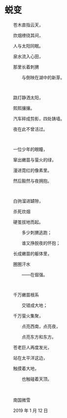 # 蜕变

　　苍木直指云天，

　　炊烟缭绕其间，

　　人与太阳同眠。

　　泉水流入心田，

　　那里长着刺猬

　　　　与倒映在湖中的新芽。

<br>

　　路灯静洒太阳，

　　熙熙攘攘。

　　汽车碎成剪影，四处铸墙。

　　夜在此不曾活过。

<br>

　　一位少年的眼瞳，

　　窜出嫩苗与萤火的绿，

　　漫进霓红的像素里。

　　然后毅然与夜拥抱。

<br>

　　白驹溜进罅隙，

　　杀死炊烟

　　硬茧拔地而起。

　　　　多少刺猬逃跑；

　　　　谁又挣脱夜的怀抱；

　　长成嫩苗的躯体里，

　　圈圈汗水

　　　　——在倔强。

<br>

　　千万嫩苗根系

　　　　交错成大地；

　　千万萤火集聚，

　　　　点亮西南，点亮夜，

　　　　点亮东方和东方。

　　苍老巨人再度发光，

　　站在太平洋这边，

　　触摸着大地，

　　　　也触碰着天顶。

<br>

<br>
　　南国微雪

　　2019 年 1 月 12 日

